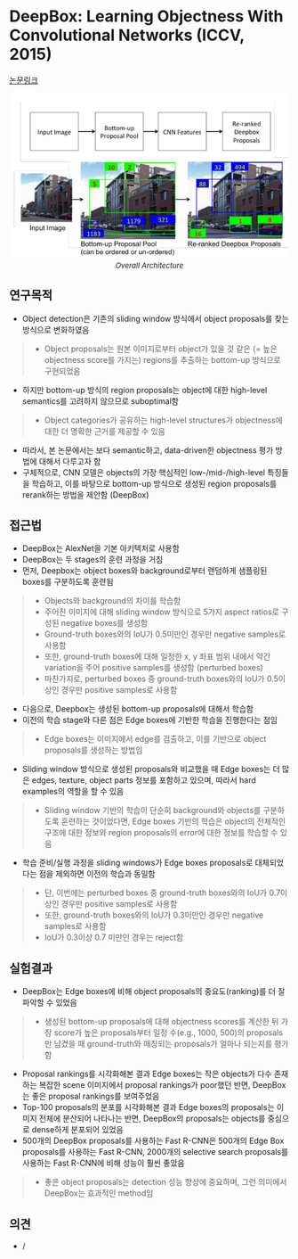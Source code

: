 # DeepBox: Learning Objectness With Convolutional Networks (ICCV, 2015)

[논문링크](https://openaccess.thecvf.com/content_iccv_2015/html/Kuo_DeepBox_Learning_Objectness_ICCV_2015_paper.html)

<p align="center">
    <img width="500" alt='fig1' src="./img/02_06_01.png?raw=true"></br>
    <em><font size=2>Overall Architecture</font></em>
</p>

## 연구목적
- Object detection은 기존의 sliding window 방식에서 object proposals를 찾는 방식으로 변화하였음
> - Object proposals는 원본 이미지로부터 object가 있을 것 같은 (= 높은 objectness score를 가지는) regions를 추출하는 bottom-up 방식으로 구현되었음
- 하지만 bottom-up 방식의 region proposals는 object에 대한 high-level semantics를 고려하지 않으므로 suboptimal함
> - Object categories가 공유하는 high-level structures가 objectness에 대한 더 명확한 근거를 제공할 수 있음
- 따라서, 본 논문에서는 보다 semantic하고, data-driven한 objectness 평가 방법에 대해서 다루고자 함
- 구체적으로, CNN 모델은 objects의 가장 핵심적인 low-/mid-/high-level 특징들을 학습하고, 이를 바탕으로 bottom-up 방식으로 생성된 region proposals를 rerank하는 방법을 제안함 (DeepBox)

## 접근법
- DeepBox는 AlexNet을 기본 아키텍처로 사용함
- DeepBox는 두 stages의 훈련 과정을 거침
- 먼저, Deepbox는 object boxes와 background로부터 랜덤하게 샘플링된 boxes를 구분하도록 훈련됨
> - Objects와 background의 차이를 학습함
> - 주어진 이미지에 대해 sliding window 방식으로 5가지 aspect ratios로 구성된 negative boxes를 생성함
> - Ground-truth boxes와의 IoU가 0.5미만인 경우만 negative samples로 사용함
> - 또한, ground-truth boxes에 대해 일정한 x, y 좌표 범위 내에서 약간 variation을 주어 positive samples를 생성함 (perturbed boxes)
> - 마찬가지로, perturbed boxes 중 ground-truth boxes와의 IoU가 0.5이상인 경우만 positive samples로 사용함
- 다음으로, Deepbox는 생성된 bottom-up proposals에 대해서 학습함
- 이전의 학습 stage와 다른 점은 Edge boxes에 기반한 학습을 진행한다는 점임
> - Edge boxes는 이미지에서 edge를 검출하고, 이를 기반으로 object proposals를 생성하는 방법임
-  Sliding window 방식으로 생성된 proposals와 비교했을 때 Edge boxes는 더 많은 edges, texture, object parts 정보를 포함하고 있으며, 따라서 hard examples의 역할을 할 수 있음
> - Sliding window 기반의 학습이 단순히 background와 objects를 구분하도록 훈련하는 것이었다면, Edge boxes 기반의 학습은 object의 전체적인 구조에 대한 정보와 region proposals의 error에 대한 정보를 학습할 수 있음
- 학습 준비/실행 과정을 sliding windows가 Edge boxes proposals로 대체되었다는 점을 제외하면 이전의 학습과 동일함
> - 단, 이번에는 perturbed boxes 중 ground-truth boxes와의 IoU가 0.7이상인 경우만 positive samples로 사용함
> - 또한, ground-truth boxes와의 IoU가 0.3미만인 경우만 negative samples로 사용함
> - IoU가 0.3이상 0.7 미만인 경우는 reject함

## 실험결과
- DeepBox는 Edge boxes에 비해 object proposals의 중요도(ranking)를 더 잘 파악할 수 있었음
> - 생성된 bottom-up proposals에 대해 objectness scores를 계산한 뒤 가장 score가 높은 proposals부터 일정 수(e.g., 1000, 500)의 proposals만 남겼을 때 ground-truth와 매칭되는 proposals가 얼마나 되는지를 평가함
- Proposal rankings를 시각화해본 결과 Edge boxes는 작은 objects가 다수 존재하는 복잡한 scene 이미지에서 proposal rankings가 poor했던 반면, DeepBox는 좋은 proposal rankings를 보여주었음
- Top-100 proposals의 분포를 시각화해본 결과 Edge boxes의 proposals는 이미지 전체에 분산되어 나타나는 반면, DeepBox의 proposals는 objects를 중심으로 dense하게 분포되어 있었음
- 500개의 DeepBox proposals를 사용하는 Fast R-CNN은 500개의 Edge Box proposals를 사용하는 Fast R-CNN, 2000개의 selective search proposals를 사용하는 Fast R-CNN에 비해 성능이 훨씬 좋았음
> - 좋은 object proposals는 detection 성능 향상에 중요하며, 그런 의미에서 DeepBox는 효과적인 method임

## 의견
- / 